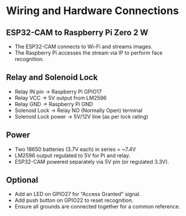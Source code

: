# Wiring and Hardware Connections

## ESP32-CAM to Raspberry Pi Zero 2 W
- The ESP32-CAM connects to Wi-Fi and streams images.
- The Raspberry Pi accesses the stream via IP to perform face recognition.

## Relay and Solenoid Lock
- Relay IN pin → Raspberry Pi GPIO17  
- Relay VCC → 5V output from LM2596  
- Relay GND → Raspberry Pi GND  
- Solenoid Lock → Relay NO (Normally Open) terminal  
- Solenoid Lock power → 5V/12V line (as per lock rating)

## Power
- Two 18650 batteries (3.7V each) in series = ~7.4V  
- LM2596 output regulated to 5V for Pi and relay.  
- ESP32-CAM powered separately via 5V pin (or regulated 3.3V).

## Optional
- Add an LED on GPIO27 for “Access Granted” signal.  
- Add push button on GPIO22 to reset recognition.
- Ensure all grounds are connected together for a common reference.